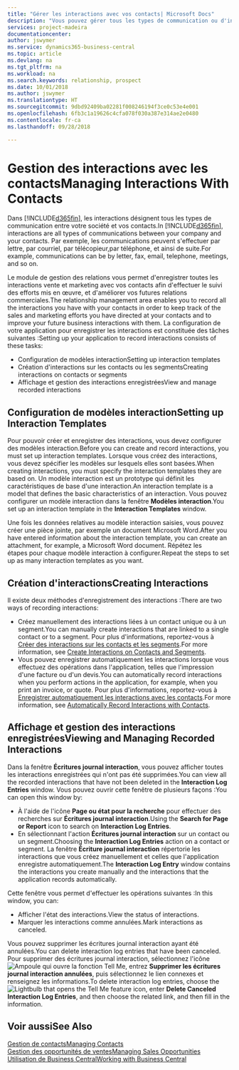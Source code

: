 ```yaml
---
title: "Gérer les interactions avec vos contacts| Microsoft Docs"
description: "Vous pouvez gérer tous les types de communication ou d'interactions entre votre compagnie et vos contacts. Par exemple, une communication par lettre, par téléphone, lors de réunions, etc."
services: project-madeira
documentationcenter: 
author: jswymer
ms.service: dynamics365-business-central
ms.topic: article
ms.devlang: na
ms.tgt_pltfrm: na
ms.workload: na
ms.search.keywords: relationship, prospect
ms.date: 10/01/2018
ms.author: jswymer
ms.translationtype: HT
ms.sourcegitcommit: 9dbd92409ba02281f008246194f3ce0c53e4e001
ms.openlocfilehash: 6fb3c1a19626c4cfa078f030a387e314ae2e0480
ms.contentlocale: fr-ca
ms.lasthandoff: 09/28/2018

---
```

# <a name="managing-interactions-with-contacts"></a><span data-ttu-id="1cae1-103">Gestion des interactions avec les contacts</span><span class="sxs-lookup"><span data-stu-id="1cae1-103">Managing Interactions With Contacts</span></span>
<span data-ttu-id="1cae1-104">Dans [!INCLUDE[d365fin](includes/d365fin_md.md)], les interactions désignent tous les types de communication entre votre société et vos contacts.</span><span class="sxs-lookup"><span data-stu-id="1cae1-104">In [!INCLUDE[d365fin](includes/d365fin_md.md)], interactions are all types of communications between your company and your contacts.</span></span> <span data-ttu-id="1cae1-105">Par exemple, les communications peuvent s'effectuer par lettre, par courriel, par télécopieur,par téléphone, et ainsi de suite.</span><span class="sxs-lookup"><span data-stu-id="1cae1-105">For example, communications can be by letter, fax, email, telephone, meetings, and so on.</span></span>

<span data-ttu-id="1cae1-106">Le module de gestion des relations vous permet d'enregistrer toutes les interactions vente et marketing avec vos contacts afin d'effectuer le suivi des efforts mis en œuvre, et d'améliorer vos futures relations commerciales.</span><span class="sxs-lookup"><span data-stu-id="1cae1-106">The relationship management area enables you to record all the interactions you have with your contacts in order to keep track of the sales and marketing efforts you have directed at your contacts and to improve your future business interactions with them.</span></span> <span data-ttu-id="1cae1-107">La configuration de votre application pour enregistrer les interactions est constituée des tâches suivantes :</span><span class="sxs-lookup"><span data-stu-id="1cae1-107">Setting up your application to record interactions consists of these tasks:</span></span>

* <span data-ttu-id="1cae1-108">Configuration de modèles interaction</span><span class="sxs-lookup"><span data-stu-id="1cae1-108">Setting up interaction templates</span></span>  
* <span data-ttu-id="1cae1-109">Création d'interactions sur les contacts ou les segments</span><span class="sxs-lookup"><span data-stu-id="1cae1-109">Creating interactions on contacts or segments</span></span>  
* <span data-ttu-id="1cae1-110">Affichage et gestion des interactions enregistrées</span><span class="sxs-lookup"><span data-stu-id="1cae1-110">View and manage recorded interactions</span></span>  

##  <a name="setting-up-interaction-templates"></a><span data-ttu-id="1cae1-111">Configuration de modèles interaction</span><span class="sxs-lookup"><span data-stu-id="1cae1-111">Setting up Interaction Templates</span></span>
<span data-ttu-id="1cae1-112">Pour pouvoir créer et enregistrer des interactions, vous devez configurer des modèles interaction.</span><span class="sxs-lookup"><span data-stu-id="1cae1-112">Before you can create and record interactions, you must set up interaction templates.</span></span> <span data-ttu-id="1cae1-113">Lorsque vous créez des interactions, vous devez spécifier les modèles sur lesquels elles sont basées.</span><span class="sxs-lookup"><span data-stu-id="1cae1-113">When creating interactions, you must specify the interaction templates they are based on.</span></span> <span data-ttu-id="1cae1-114">Un modèle interaction est un prototype qui définit les caractéristiques de base d'une interaction.</span><span class="sxs-lookup"><span data-stu-id="1cae1-114">An interaction template is a model that defines the basic characteristics of an interaction.</span></span>
<span data-ttu-id="1cae1-115">Vous pouvez configurer un modèle interaction dans la fenêtre **Modèles interaction**.</span><span class="sxs-lookup"><span data-stu-id="1cae1-115">You set up an interaction template in the **Interaction Templates** window.</span></span>

<span data-ttu-id="1cae1-116">Une fois les données relatives au modèle interaction saisies, vous pouvez créer une pièce jointe, par exemple un document Microsoft Word.</span><span class="sxs-lookup"><span data-stu-id="1cae1-116">After you have entered information about the interaction template, you can create an attachment, for example, a Microsoft Word document.</span></span> <span data-ttu-id="1cae1-117">Répétez les étapes pour chaque modèle interaction à configurer.</span><span class="sxs-lookup"><span data-stu-id="1cae1-117">Repeat the steps to set up as many interaction templates as you want.</span></span>  

## <a name="creating-interactions"></a><span data-ttu-id="1cae1-118">Création d'interactions</span><span class="sxs-lookup"><span data-stu-id="1cae1-118">Creating Interactions</span></span>
<span data-ttu-id="1cae1-119">Il existe deux méthodes d'enregistrement des interactions :</span><span class="sxs-lookup"><span data-stu-id="1cae1-119">There are two ways of recording interactions:</span></span>

* <span data-ttu-id="1cae1-120">Créez manuellement des interactions liées à un contact unique ou à un segment.</span><span class="sxs-lookup"><span data-stu-id="1cae1-120">You can manually create interactions that are linked to a single contact or to a segment.</span></span> <span data-ttu-id="1cae1-121">Pour plus d'informations, reportez-vous à [Créer des interactions sur les contacts et les segments](marketing-how-create-interactions.md).</span><span class="sxs-lookup"><span data-stu-id="1cae1-121">For more information, see [Create Interactions on Contacts and Segments](marketing-how-create-interactions.md).</span></span>  
* <span data-ttu-id="1cae1-122">Vous pouvez enregistrer automatiquement les interactions lorsque vous effectuez des opérations dans l'application, telles que l'impression d'une facture ou d'un devis.</span><span class="sxs-lookup"><span data-stu-id="1cae1-122">You can automatically record interactions when you perform actions in the application, for example, when you print an invoice, or quote.</span></span> <span data-ttu-id="1cae1-123">Pour plus d'informations, reportez-vous à [Enregistrer automatiquement les interactions avec les contacts](marketing-auto-record-interactions.md).</span><span class="sxs-lookup"><span data-stu-id="1cae1-123">For more information, see [Automatically Record Interactions with Contacts](marketing-auto-record-interactions.md).</span></span>

## <a name="viewing-and-managing-recorded-interactions"></a><span data-ttu-id="1cae1-124">Affichage et gestion des interactions enregistrées</span><span class="sxs-lookup"><span data-stu-id="1cae1-124">Viewing and Managing Recorded Interactions</span></span>
<span data-ttu-id="1cae1-125">Dans la fenêtre **Écritures journal interaction**, vous pouvez afficher toutes les interactions enregistrées qui n'ont pas été supprimées.</span><span class="sxs-lookup"><span data-stu-id="1cae1-125">You can view all the recorded interactions that have not been deleted in the **Interaction Log Entries** window.</span></span> <span data-ttu-id="1cae1-126">Vous pouvez ouvrir cette fenêtre de plusieurs façons :</span><span class="sxs-lookup"><span data-stu-id="1cae1-126">You can open this window by:</span></span>

* <span data-ttu-id="1cae1-127">À l'aide de l'icône **Page ou état pour la recherche** pour effectuer des recherches sur **Écritures journal interaction**.</span><span class="sxs-lookup"><span data-stu-id="1cae1-127">Using the **Search for Page or Report** icon to search on **Interaction Log Entries**.</span></span>
* <span data-ttu-id="1cae1-128">En sélectionnant l'action **Écritures journal interaction** sur un contact ou un segment.</span><span class="sxs-lookup"><span data-stu-id="1cae1-128">Choosing the **Interaction Log Entries** action on a contact or segment.</span></span>
  <span data-ttu-id="1cae1-129">La fenêtre **Écriture journal interaction** répertorie les interactions que vous créez manuellement et celles que l'application enregistre automatiquement.</span><span class="sxs-lookup"><span data-stu-id="1cae1-129">The **Interaction Log Entry** window contains the interactions you create manually and the interactions that the application records automatically.</span></span>

<span data-ttu-id="1cae1-130">Cette fenêtre vous permet d'effectuer les opérations suivantes :</span><span class="sxs-lookup"><span data-stu-id="1cae1-130">In this window, you can:</span></span>

* <span data-ttu-id="1cae1-131">Afficher l'état des interactions.</span><span class="sxs-lookup"><span data-stu-id="1cae1-131">View the status of interactions.</span></span>
* <span data-ttu-id="1cae1-132">Marquer les interactions comme annulées.</span><span class="sxs-lookup"><span data-stu-id="1cae1-132">Mark interactions as canceled.</span></span>

<span data-ttu-id="1cae1-133">Vous pouvez supprimer les écritures journal interaction ayant été annulées.</span><span class="sxs-lookup"><span data-stu-id="1cae1-133">You can delete interaction log entries that have been canceled.</span></span> <span data-ttu-id="1cae1-134">Pour supprimer des écritures journal interaction, sélectionnez l'icône ![Ampoule qui ouvre la fonction Tell Me](media/ui-search/search_small.png "Dites-moi ce que vous voulez faire"), entrez **Supprimer les écritures journal interaction annulées**, puis sélectionnez le lien connexes et renseignez les informations.</span><span class="sxs-lookup"><span data-stu-id="1cae1-134">To delete interaction log entries, choose the ![Lightbulb that opens the Tell Me feature](media/ui-search/search_small.png "Tell me what you want to do") icon, enter **Delete Canceled Interaction Log Entries**, and then choose the related link, and then fill in the information.</span></span>

## <a name="see-also"></a><span data-ttu-id="1cae1-135">Voir aussi</span><span class="sxs-lookup"><span data-stu-id="1cae1-135">See Also</span></span>
[<span data-ttu-id="1cae1-136">Gestion de contacts</span><span class="sxs-lookup"><span data-stu-id="1cae1-136">Managing Contacts</span></span>](marketing-contacts.md)  
[<span data-ttu-id="1cae1-137">Gestion des opportunités de ventes</span><span class="sxs-lookup"><span data-stu-id="1cae1-137">Managing Sales Opportunities</span></span>](marketing-manage-sales-opportunities.md)  
[<span data-ttu-id="1cae1-138">Utilisation de Business Central</span><span class="sxs-lookup"><span data-stu-id="1cae1-138">Working with Business Central</span></span>](ui-work-product.md)  

